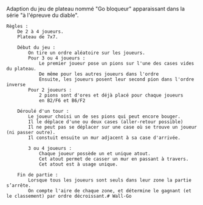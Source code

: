 Adaption du jeu de plateau nommé "Go bloqueur" apparaissant dans la série "à l'épreuve du diable".

    Règles :
        De 2 à 4 joueurs.
        Plateau de 7x7.
        
        Début du jeu :
            On tire un ordre aléatoire sur les joueurs.
            Pour 3 ou 4 joueurs :
                Le premier joueur pose un pions sur l'une des cases vides du plateau.
                De même pour les autres joueurs dans l'ordre
                Ensuite, les joueurs posent leur second pion dans l'ordre inverse
            Pour 2 joueurs :
                2 pions sont d'ores et déjà placé pour chaque joueurs 
                en B2/F6 et B6/F2
        
        Déroulé d'un tour :
            Le joueur choisi un de ses pions qui peut encore bouger.
            Il le déplace d'une ou deux cases (aller-retour possible)
            Il ne peut pas se déplacer sur une case où se trouve un joueur (ni passer outre).
            Il constuit ensuite un mur adjacent à sa case d'arrivée.

            3 ou 4 joueurs :
                Chaque joueur possède un et unique atout.
                Cet atout permet de casser un mur en passant à travers.
                Cet atout est à usage unique. 

        Fin de partie :
            Lorsque tous les joueurs sont seuls dans leur zone la partie s’arrête.
            On compte l'aire de chaque zone, et détermine le gagnant (et le classement) par ordre décroissant.# Wall-Go

